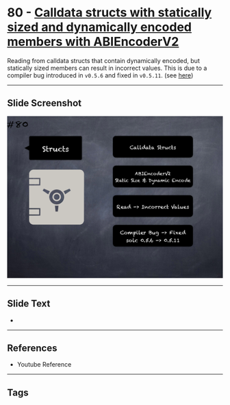 # 80 - [Calldata structs with statically sized and dynamically encoded members with ABIEncoderV2](Calldata%20structs%20with%20statically%20sized%20and%20dynamically%20encoded%20members%20with%20ABIEncoderV2.md)
Reading from calldata structs that contain dynamically encoded, but statically sized members can result in incorrect values. This is due to a compiler bug introduced in `v0.5.6` and fixed in `v0.5.11`. (see [here](https://docs.soliditylang.org/en/v0.8.9/bugs.html))

___
## Slide Screenshot
![080.png](../../images/pitfalls_and_best_practices101/080.png)
___
## Slide Text
- 
___
## References
- Youtube Reference
___
## Tags